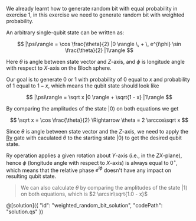 We already learnt how to generate random bit with equal probability in exercise 1, in this exercise we need to generate random bit with weighted probability.

An arbitrary single-qubit state can be written as:

$$
|\psi\rangle =
    \cos \frac{\theta}{2} |0 \rangle \, + \, e^{i\phi}  \sin \frac{\theta}{2} |1\rangle
$$

Here $\theta$ is angle between state vector and $Z$-axis, and $\phi$ is longitude angle with respect to $X$-axis on the Bloch sphere.

Our goal is to generate 0 or 1 with probability of 0 equal to $x$ and probability of 1 equal to $1 - x$, which means the qubit state should look like

$$
|\psi\rangle =
    \sqrt x |0 \rangle + \sqrt{1 - x} |1\rangle
$$

By comparing the amplitudes of the state $|0 \rangle$ on both equations we get

$$
\sqrt x = \cos \frac{\theta}{2} \Rightarrow \theta = 2 \arccos\sqrt x
$$

Since $\theta$ is angle between state vector and the $Z$-axis, we need to apply the [Ry](https://docs.microsoft.com/qsharp/api/qsharp/microsoft.quantum.intrinsic.ry) gate with caculated $\theta$ to the starting state $|0 \rangle$ to get the desired qubit state.

Ry operation applies a given rotation about $Y$-axis (i.e., in the $ZX$-plane), hence $\phi$ (longitude angle with respect to $X$-axis) is always equal to $0^{\circ}$, which means that the relative phase $e^{i\phi}$ doesn't have any impact on resulting qubit state.

> We can also calculate ${\theta}$ by comparing the amplitudes of the state $|1 \rangle$ on both equations, which is $2 \arcsin\sqrt{1.0 - x}$

@[solution]({
    "id": "weighted_random_bit_solution",
    "codePath": "solution.qs"
})
